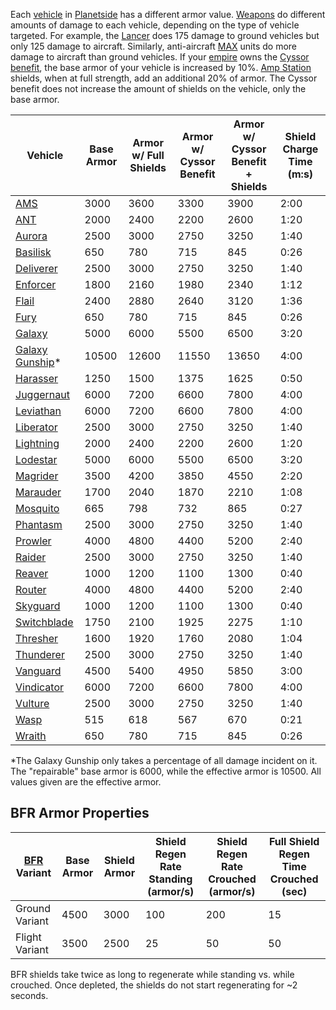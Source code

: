 Each [vehicle](../vehicles/index.md) in [Planetside](../PlanetSide.md) has
a different armor value. [Weapons](../weapons/Weapon.md) do different amounts of
damage to each vehicle, depending on the type of vehicle targeted. For example,
the [Lancer](../weapons/Lancer.md) does 175 damage to ground vehicles but only
125 damage to aircraft. Similarly, anti-aircraft
[MAX](../armor/Mechanized_Assault_Exo-Suit.md) units do more damage to aircraft
than ground vehicles. If your [empire](Empire.md) owns the
[Cyssor](../locations/Cyssor.md) [benefit](Empire_Benefit.md), the base armor of
your vehicle is increased by 10%. [Amp Station](../locations/Amp_Station.md)
shields, when at full strength, add an additional 20% of armor. The Cyssor
benefit does not increase the amount of shields on the vehicle, only the base
armor.

|Vehicle|Base Armor|Armor w/ Full Shields|Armor w/ Cyssor Benefit|Armor w/ Cyssor Benefit + Shields|Shield Charge Time (m:s)|
|--- |--- |--- |--- |--- |--- |
|[AMS](../vehicles/Advanced_Mobile_Station.md)|3000|3600|3300|3900|2:00|
|[ANT](../vehicles/Advanced_Nanite_Transport.md)|2000|2400|2200|2600|1:20|
|[Aurora](../vehicles/Aurora.md)|2500|3000|2750|3250|1:40|
|[Basilisk](../vehicles/Basilisk.md)|650|780|715|845|0:26|
|[Deliverer](../vehicles/Deliverer.md)|2500|3000|2750|3250|1:40|
|[Enforcer](../vehicles/Enforcer.md)|1800|2160|1980|2340|1:12|
|[Flail](../vehicles/Flail.md)|2400|2880|2640|3120|1:36|
|[Fury](../vehicles/Fury.md)|650|780|715|845|0:26|
|[Galaxy](../vehicles/Galaxy.md)|5000|6000|5500|6500|3:20|
|[Galaxy Gunship](../vehicles/Galaxy_Gunship.md)\*|10500|12600|11550|13650|4:00|
|[Harasser](../vehicles/Harasser.md)|1250|1500|1375|1625|0:50|
|[Juggernaut](../vehicles/Juggernaut.md)|6000|7200|6600|7800|4:00|
|[Leviathan](../vehicles/Leviathan.md)|6000|7200|6600|7800|4:00|
|[Liberator](../vehicles/Liberator.md)|2500|3000|2750|3250|1:40|
|[Lightning](../vehicles/Lightning.md)|2000|2400|2200|2600|1:20|
|[Lodestar](../vehicles/Lodestar.md)|5000|6000|5500|6500|3:20|
|[Magrider](../vehicles/Magrider.md)|3500|4200|3850|4550|2:20|
|[Marauder](../vehicles/Marauder.md)|1700|2040|1870|2210|1:08|
|[Mosquito](../vehicles/Mosquito.md)|665|798|732|865|0:27|
|[Phantasm](../vehicles/Phantasm.md)|2500|3000|2750|3250|1:40|
|[Prowler](../vehicles/Prowler.md)|4000|4800|4400|5200|2:40|
|[Raider](../vehicles/Raider.md)|2500|3000|2750|3250|1:40|
|[Reaver](../vehicles/Reaver.md)|1000|1200|1100|1300|0:40|
|[Router](../vehicles/Router.md)|4000|4800|4400|5200|2:40|
|[Skyguard](../vehicles/Skyguard.md)|1000|1200|1100|1300|0:40|
|[Switchblade](../items/Switchblade.md)|1750|2100|1925|2275|1:10|
|[Thresher](../vehicles/Thresher.md)|1600|1920|1760|2080|1:04|
|[Thunderer](../vehicles/Thunderer.md)|2500|3000|2750|3250|1:40|
|[Vanguard](../vehicles/Vanguard.md)|4500|5400|4950|5850|3:00|
|[Vindicator](../vehicles/Vindicator.md)|6000|7200|6600|7800|4:00|
|[Vulture](../vehicles/Vulture.md)|2500|3000|2750|3250|1:40|
|[Wasp](../vehicles/Wasp.md)|515|618|567|670|0:21|
|[Wraith](../vehicles/Wraith.md)|650|780|715|845|0:26|

\*The Galaxy Gunship only takes a percentage of all damage
incident on it. The "repairable" base armor is 6000, while the effective armor
is 10500. All values given are the effective armor.

## BFR Armor Properties

|[BFR](../vehicles/BattleFrame_Robotics.md) Variant|Base Armor|Shield Armor|Shield Regen Rate Standing (armor/s)|Shield Regen Rate Crouched (armor/s)|Full Shield Regen Time Crouched (sec)|
|--- |--- |--- |--- |--- |--- |
|Ground Variant|4500|3000|100|200|15|
|Flight Variant|3500|2500|25|50|50|

BFR shields take twice as long to regenerate while standing vs. while crouched.
Once depleted, the shields do not start regenerating for ~2 seconds.
